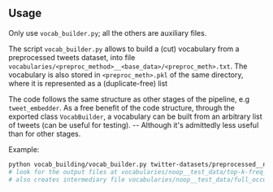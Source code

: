 ## Usage

Only use `vocab_builder.py`; all the others are auxiliary files.

The script `vocab_builder.py` allows to build a (cut) vocabulary from a preprocessed tweets dataset, into file `vocabularies/<preproc_method>__<base_data>/<preproc_meth>.txt`. The vocabulary is also stored in `<preproc_meth>.pkl` of the same directory, where it is represented as a (duplicate-free) list

The code follows the same structure as other stages of the pipeline, e.g `tweet_embedder`. As a free benefit of the code structure, through the exported class `VocabBuilder`, a vocabulary can be built from an arbitrary list of tweets (can be useful for testing). 
-- Although it's admittedly less useful than for other stages.

Example:
```bash
python vocab_building/vocab_builder.py twitter-datasets/preprocessed__noop/test_data.txt --meth top-k-freq -k 500
# look for the output files at vocabularies/noop__test_data/top-k-freq__500.pkl and .txt
# also creates intermediary file vocabularies/noop__test_data/full_occurrence_dict.pkl
```
